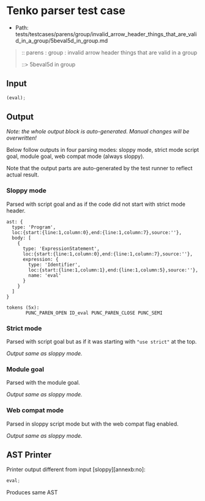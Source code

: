 # Tenko parser test case

- Path: tests/testcases/parens/group/invalid_arrow_header_things_that_are_valid_in_a_group/5beval5d_in_group.md

> :: parens : group : invalid arrow header things that are valid in a group
>
> ::> 5beval5d in group

## Input

`````js
(eval);
`````

## Output

_Note: the whole output block is auto-generated. Manual changes will be overwritten!_

Below follow outputs in four parsing modes: sloppy mode, strict mode script goal, module goal, web compat mode (always sloppy).

Note that the output parts are auto-generated by the test runner to reflect actual result.

### Sloppy mode

Parsed with script goal and as if the code did not start with strict mode header.

`````
ast: {
  type: 'Program',
  loc:{start:{line:1,column:0},end:{line:1,column:7},source:''},
  body: [
    {
      type: 'ExpressionStatement',
      loc:{start:{line:1,column:0},end:{line:1,column:7},source:''},
      expression: {
        type: 'Identifier',
        loc:{start:{line:1,column:1},end:{line:1,column:5},source:''},
        name: 'eval'
      }
    }
  ]
}

tokens (5x):
       PUNC_PAREN_OPEN ID_eval PUNC_PAREN_CLOSE PUNC_SEMI
`````

### Strict mode

Parsed with script goal but as if it was starting with `"use strict"` at the top.

_Output same as sloppy mode._

### Module goal

Parsed with the module goal.

_Output same as sloppy mode._

### Web compat mode

Parsed in sloppy script mode but with the web compat flag enabled.

_Output same as sloppy mode._

## AST Printer

Printer output different from input [sloppy][annexb:no]:

````js
eval;
````

Produces same AST

